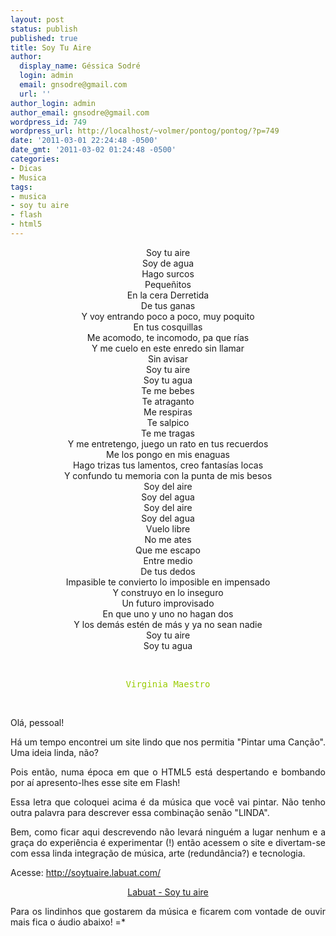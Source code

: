 ```yaml
---
layout: post
status: publish
published: true
title: Soy Tu Aire
author:
  display_name: Géssica Sodré
  login: admin
  email: gnsodre@gmail.com
  url: ''
author_login: admin
author_email: gnsodre@gmail.com
wordpress_id: 749
wordpress_url: http://localhost/~volmer/pontog/pontog/?p=749
date: '2011-03-01 22:24:48 -0500'
date_gmt: '2011-03-02 01:24:48 -0500'
categories:
- Dicas
- Musica
tags:
- musica
- soy tu aire
- flash
- html5
---
```

<div style="text-align: center;">Soy tu aire</div>
<div style="text-align: center;">Soy de agua</div>
<div style="text-align: center;">Hago surcos</div>
<div style="text-align: center;">Pequeñitos</div>
<div style="text-align: center;">En la cera Derretida</div>
<div style="text-align: center;">De tus ganas</div>
<div style="text-align: center;">Y voy entrando poco a poco, muy poquito</div>
<div style="text-align: center;">En tus cosquillas</div>
<div style="text-align: center;">Me acomodo, te incomodo, pa que rías</div>
<div style="text-align: center;">Y me cuelo en este enredo sin llamar</div>
<div style="text-align: center;">Sin avisar</div>
<div style="text-align: center;">Soy tu aire</div>
<div style="text-align: center;">Soy tu agua</div>
<div style="text-align: center;">Te me bebes</div>
<div style="text-align: center;">Te atraganto</div>
<div style="text-align: center;">Me respiras</div>
<div style="text-align: center;">Te salpico</div>
<div style="text-align: center;">Te me tragas</div>
<div style="text-align: center;">Y me entretengo, juego un rato en tus recuerdos</div>
<div style="text-align: center;">Me los pongo en mis enaguas</div>
<div style="text-align: center;">Hago trizas tus lamentos, creo fantasías locas</div>
<div style="text-align: center;">Y confundo tu memoria con la punta de mis besos</div>
<div style="text-align: center;">Soy del aire</div>
<div style="text-align: center;">Soy del agua</div>
<div style="text-align: center;">Soy del aire</div>
<div style="text-align: center;">Soy del agua</div>
<div style="text-align: center;">Vuelo libre</div>
<div style="text-align: center;">No me ates</div>
<div style="text-align: center;">Que me escapo</div>
<div style="text-align: center;">Entre medio</div>
<div style="text-align: center;">De tus dedos</div>
<div style="text-align: center;">Impasible te convierto lo imposible en impensado</div>
<div style="text-align: center;">Y construyo en lo inseguro</div>
<div style="text-align: center;">Un futuro improvisado</div>
<div style="text-align: center;">En que uno y uno no hagan dos</div>
<div style="text-align: center;">Y los demás estén de más y ya no sean nadie</div>
<div style="text-align: center;">Soy tu aire</div>
<div style="text-align: center;">Soy tu agua</div>
<p>&nbsp;</p>
<pre style="text-align: center;"><span style="color: #99cc00;">Virginia Maestro</span></pre>
<p>&nbsp;</p>
<p style="text-align: justify;">Olá, pessoal!</p>
<p style="text-align: justify;">Há um tempo encontrei um site lindo que nos permitia "Pintar uma Canção". Uma ideia linda, não?</p>
<p style="text-align: justify;">Pois então, numa época em que o HTML5 está despertando e bombando por aí apresento-lhes esse site em Flash!</p>
<p style="text-align: justify;">Essa letra que coloquei acima é da música que você vai pintar. Não tenho outra palavra para descrever essa combinação senão "LINDA".</p>
<p style="text-align: justify;">Bem, como ficar aqui descrevendo não levará ninguém a lugar nenhum e a graça do experiência é experimentar (!) então acessem o site e divertam-se com essa linda integração de música, arte (redundância?) e tecnologia.</p>
<p style="text-align: justify;">Acesse: <a title="Soy Tu Aire" href="http://soytuaire.labuat.com/" target="_blank">http://soytuaire.labuat.com/</a></p>
<p style="text-align: center;"><a href="http://localhost/~volmer/pontog/pontog/wp-content/uploads/2011/03/Labuat-Soy-tu-aire.mp3">Labuat - Soy tu aire</a></p>
<p style="text-align: justify;">Para os lindinhos que gostarem da música e ficarem com vontade de ouvir mais fica o áudio abaixo! =*</p>
<p style="text-align: justify;">&nbsp;</p>
